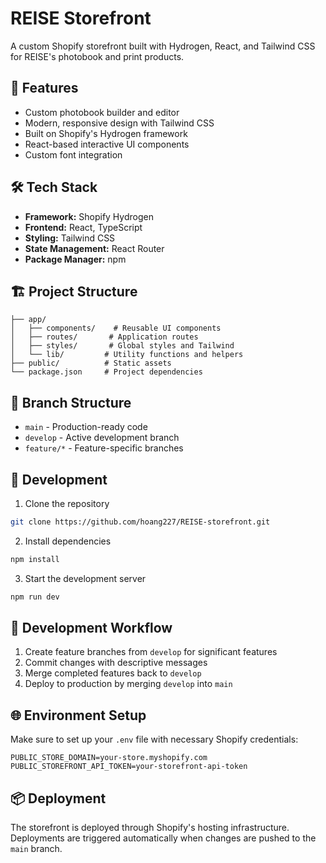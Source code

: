 # REISE Storefront

A custom Shopify storefront built with Hydrogen, React, and Tailwind CSS for REISE's photobook and print products.

## 🚀 Features

- Custom photobook builder and editor
- Modern, responsive design with Tailwind CSS
- Built on Shopify's Hydrogen framework
- React-based interactive UI components
- Custom font integration

## 🛠️ Tech Stack

- **Framework:** Shopify Hydrogen
- **Frontend:** React, TypeScript
- **Styling:** Tailwind CSS
- **State Management:** React Router
- **Package Manager:** npm

## 🏗️ Project Structure

```
├── app/
│   ├── components/    # Reusable UI components
│   ├── routes/       # Application routes
│   ├── styles/       # Global styles and Tailwind
│   └── lib/         # Utility functions and helpers
├── public/          # Static assets
└── package.json     # Project dependencies
```

## 🚦 Branch Structure

- `main` - Production-ready code
- `develop` - Active development branch
- `feature/*` - Feature-specific branches

## 🔧 Development

1. Clone the repository

```bash
git clone https://github.com/hoang227/REISE-storefront.git
```

2. Install dependencies

```bash
npm install
```

3. Start the development server

```bash
npm run dev
```

## 📝 Development Workflow

1. Create feature branches from `develop` for significant features
2. Commit changes with descriptive messages
3. Merge completed features back to `develop`
4. Deploy to production by merging `develop` into `main`

## 🌐 Environment Setup

Make sure to set up your `.env` file with necessary Shopify credentials:

```env
PUBLIC_STORE_DOMAIN=your-store.myshopify.com
PUBLIC_STOREFRONT_API_TOKEN=your-storefront-api-token
```

## 📦 Deployment

The storefront is deployed through Shopify's hosting infrastructure. Deployments are triggered automatically when changes are pushed to the `main` branch.
